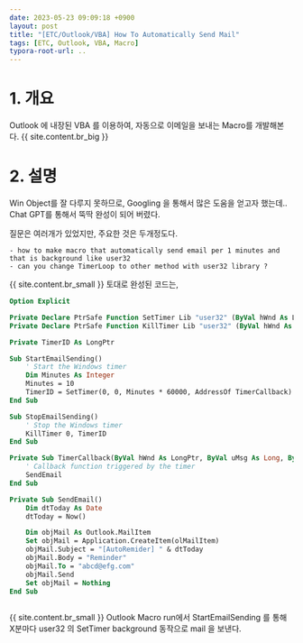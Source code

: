 ```yaml
---
date: 2023-05-23 09:09:18 +0900
layout: post
title: "[ETC/Outlook/VBA] How To Automatically Send Mail"
tags: [ETC, Outlook, VBA, Macro]
typora-root-url: ..
---
```


# 1. 개요

Outlook 에 내장된 VBA 를 이용하여, 자동으로 이메일을 보내는 Macro를 개발해본다.
{{ site.content.br_big }}
# 2. 설명

Win Object를 잘 다루지 못하므로, Googling 을 통해서 많은 도움을 얻고자 했는데.. Chat GPT를 통해서 뚝딱 완성이 되어 버렸다.

질문은 여러개가 있었지만, 주요한 것은 두개정도다.

```
- how to make macro that automatically send email per 1 minutes and that is background like user32
- can you change TimerLoop to other method with user32 library ?
```
{{ site.content.br_small }}
토대로 완성된 코드는,

```vb
Option Explicit

Private Declare PtrSafe Function SetTimer Lib "user32" (ByVal hWnd As LongPtr, ByVal nIDEvent As LongPtr, ByVal uElapse As Long, ByVal lpTimerFunc As LongPtr) As LongPtr
Private Declare PtrSafe Function KillTimer Lib "user32" (ByVal hWnd As LongPtr, ByVal nIDEvent As LongPtr) As LongPtr

Private TimerID As LongPtr

Sub StartEmailSending()
    ' Start the Windows timer
    Dim Minutes As Integer
    Minutes = 10
    TimerID = SetTimer(0, 0, Minutes * 60000, AddressOf TimerCallback)
End Sub

Sub StopEmailSending()
    ' Stop the Windows timer
    KillTimer 0, TimerID
End Sub

Private Sub TimerCallback(ByVal hWnd As LongPtr, ByVal uMsg As Long, ByVal nIDEvent As LongPtr, ByVal dwTime As Long)
    ' Callback function triggered by the timer
    SendEmail
End Sub

Private Sub SendEmail()
    Dim dtToday As Date
    dtToday = Now()

    Dim objMail As Outlook.MailItem
    Set objMail = Application.CreateItem(olMailItem)
    objMail.Subject = "[AutoRemider] " & dtToday
    objMail.Body = "Reminder"
    objMail.To = "abcd@efg.com"
    objMail.Send
    Set objMail = Nothing
End Sub



```
{{ site.content.br_small }}
Outlook Macro run에서 StartEmailSending 를 통해 X분마다 user32 의 SetTimer background 동작으로 mail 을 보낸다.
